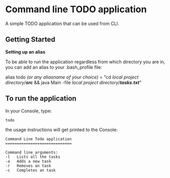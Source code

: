 # Command line TODO application

A simple TODO application that can be used from CLI.
## Getting Started
**Setting up an alias**

To be able to run the application regardless from which directory you are in, you can add an alias to your .bash_profile file:


alias todo *(or any aliasname of your choice)* = "cd *local project directory*/***src*** && java Main -file *local project directory*/***tasks.txt***"

## To run the application

In your Console, type:
```
todo
```

the usage instructions will get printed to the Console:

```
Command Line Todo application
=============================

Command line arguments:
-l   Lists all the tasks
-a   Adds a new task
-r   Removes an task
-c   Completes an task

```